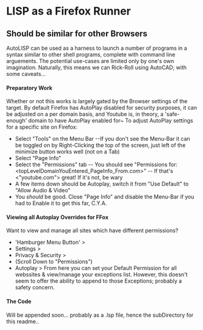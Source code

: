 LISP as a Firefox Runner
=======
Should be similar for other Browsers
-------
 
AutoLISP can be used as a harness to launch a number of programs in a syntax similar to other shell programs, complete with command line arguements.
The potential use-cases are limited only by one's own imagination.
Naturally, this means we can Rick-Roll using AutoCAD; with some caveats...

#### Preparatory Work
Whether or not this works is largely gated by the Browser settings of the target.
By default Firefox has AutoPlay disabled for security purposes, it can be adjusted on a per domain basis, and Youtube is, in theory, a 'safe-enough' domain to have AutoPlay enabled for~
To adjust AutoPlay settings for a specific site on Firefox:
- Select "Tools" on the Menu Bar
  --If you don't see the Menu-Bar it can be toggled on by Right-Clicking the top of the screen, just left of the minimize button works well (not on a Tab) 
- Select "Page Info"
- Select the "Permissions" tab
  -- You should see "Permissions for: <topLevelDomainYouEntered_PageInfo_From.com>"
  -- If that's <"youtube.com"> great! If it's not, be wary
- A few items down should be Autoplay, switch it from "Use Default" to "Allow Audio & Video"
- You *should* be good. Close "Page Info" and disable the Menu-Bar if you had to Enable it to get this far, C.Y.A.

#### Viewing all Autoplay Overrides for FFox
Want to view and manage all sites which have different permissions?
- 'Hamburger Menu Button' >
-  Settings >
-  Privacy & Security >
- (Scroll Down to "Permissions")
- Autoplay >  <Settings>
From here you can set your Default Permission for all webssites
& view/manage your exceptions list.
However, this doesn't seem to offer the ability to append to those Exceptions; probably a safety concern.

#### The Code
Will be appended soon... probably as a .lsp file, hence the subDirectory for this readme..
